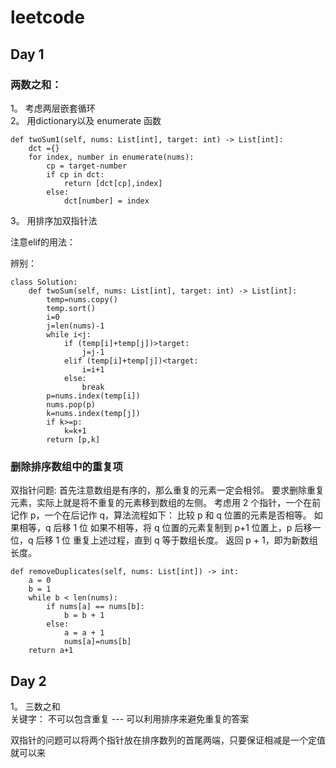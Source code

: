# leetcode
## Day 1
### 两数之和：<br />
1。 考虑两层嵌套循环  
2。 用dictionary以及 enumerate 函数
```
def twoSum1(self, nums: List[int], target: int) -> List[int]:
    dct ={}
    for index, number in enumerate(nums):
        cp = target-number
        if cp in dct:
            return [dct[cp],index]
        else:
            dct[number] = index

```
3。 用排序加双指针法

注意elif的用法：

辨别：

```
class Solution:
    def twoSum(self, nums: List[int], target: int) -> List[int]:
        temp=nums.copy()
        temp.sort()
        i=0
        j=len(nums)-1
        while i<j:
            if (temp[i]+temp[j])>target:
                j=j-1
            elif (temp[i]+temp[j])<target:
                i=i+1
            else:
                break
        p=nums.index(temp[i])
        nums.pop(p)
        k=nums.index(temp[j])
        if k>=p:
            k=k+1
        return [p,k]

```


### 删除排序数组中的重复项
双指针问题: 首先注意数组是有序的，那么重复的元素一定会相邻。
要求删除重复元素，实际上就是将不重复的元素移到数组的左侧。
考虑用 2 个指针，一个在前记作 p，一个在后记作 q，算法流程如下：
比较 p 和 q 位置的元素是否相等。
如果相等，q 后移 1 位
如果不相等，将 q 位置的元素复制到 p+1 位置上，p 后移一位，q 后移 1 位
重复上述过程，直到 q 等于数组长度。
返回 p + 1，即为新数组长度。

```
def removeDuplicates(self, nums: List[int]) -> int:
    a = 0
    b = 1
    while b < len(nums):
        if nums[a] == nums[b]:
            b = b + 1
        else:
            a = a + 1
            nums[a]=nums[b]
    return a+1

```

## Day 2
1。 三数之和
<br /> 
关键字： 不可以包含重复 --- 可以利用排序来避免重复的答案

双指针的问题可以将两个指针放在排序数列的首尾两端，只要保证相减是一个定值就可以来
